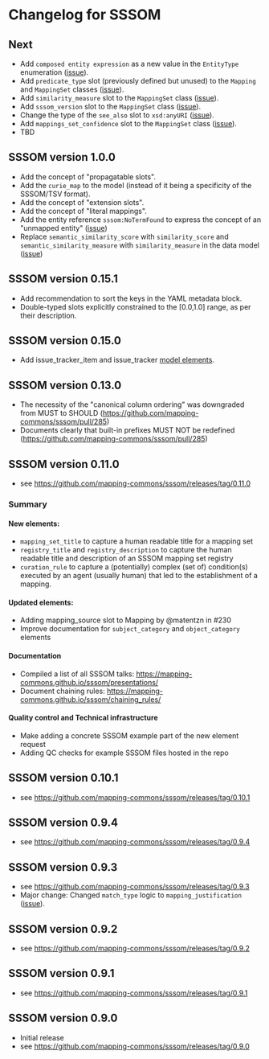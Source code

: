 # Changelog for SSSOM

## Next

- Add `composed entity expression` as a new value in the `EntityType` enumeration ([issue](https://github.com/mapping-commons/sssom/issues/402)).
- Add `predicate_type` slot (previously defined but unused) to the `Mapping` and `MappingSet` classes ([issue](https://github.com/mapping-commons/sssom/issues/404)).
- Add `similarity_measure` slot to the `MappingSet` class ([issue](https://github.com/mapping-commons/sssom/issues/411)).
- Add `sssom_version` slot to the `MappingSet` class ([issue](https://github.com/mapping-commons/sssom/issues/439)).
- Change the type of the `see_also` slot to `xsd:anyURI` ([issue](https://github.com/mapping-commons/sssom/issues/422)).
- Add `mappings_set_confidence` slot to the `MappingSet` class ([issue](https://github.com/mapping-commons/sssom/issues/438)).
- TBD

## SSSOM version 1.0.0

- Add the concept of "propagatable slots".
- Add the `curie_map` to the model (instead of it being a specificity of the SSSOM/TSV format).
- Add the concept of "extension slots".
- Add the concept of "literal mappings".
- Add the entity reference `sssom:NoTermFound` to express the concept of an "unmapped entity" ([issue](https://github.com/mapping-commons/sssom/issues/28))
- Replace `semantic_similarity_score` with `similarity_score` and `semantic_similarity_measure` with `similarity_measure` in the data model ([issue](https://github.com/mapping-commons/sssom/issues/385))

## SSSOM version 0.15.1

- Add recommendation to sort the keys in the YAML metadata block.
- Double-typed slots explicitly constrained to the [0.0,1.0] range, as per their description.

## SSSOM version 0.15.0

- Add issue_tracker_item and issue_tracker [model elements](https://github.com/mapping-commons/sssom/pull/259).

## SSSOM version 0.13.0

- The necessity of the "canonical column ordering" was downgraded from MUST to SHOULD (https://github.com/mapping-commons/sssom/pull/285)
- Documents clearly that built-in prefixes MUST NOT be redefined (https://github.com/mapping-commons/sssom/pull/285)

## SSSOM version 0.11.0

- see https://github.com/mapping-commons/sssom/releases/tag/0.11.0

### Summary

#### New elements:
- `mapping_set_title` to capture a human readable title for a mapping set
- `registry_title` and `registry_description` to capture the human readable title and description of an SSSOM mapping set registry
- `curation_rule` to capture a (potentially) complex (set of) condition(s) executed by an agent (usually human) that led to the establishment of a mapping. 

#### Updated elements:
- Adding mapping_source slot to Mapping by @matentzn in #230
- Improve documentation for `subject_category` and `object_category` elements

#### Documentation
- Compiled a list of all SSSOM talks: https://mapping-commons.github.io/sssom/presentations/
- Document chaining rules: https://mapping-commons.github.io/sssom/chaining_rules/

#### Quality control and Technical infrastructure

- Make adding a concrete SSSOM example part of the new element request
- Adding QC checks for example SSSOM files hosted in the repo

## SSSOM version 0.10.1

- see https://github.com/mapping-commons/sssom/releases/tag/0.10.1

## SSSOM version 0.9.4

- see https://github.com/mapping-commons/sssom/releases/tag/0.9.4

## SSSOM version 0.9.3

- see https://github.com/mapping-commons/sssom/releases/tag/0.9.3
- Major change: Changed `match_type` logic to `mapping_justification` ([issue](https://github.com/mapping-commons/sssom/issues/150)).


## SSSOM version 0.9.2

- see https://github.com/mapping-commons/sssom/releases/tag/0.9.2

## SSSOM version 0.9.1

- see https://github.com/mapping-commons/sssom/releases/tag/0.9.1

## SSSOM version 0.9.0
- Initial release
- see https://github.com/mapping-commons/sssom/releases/tag/0.9.0
